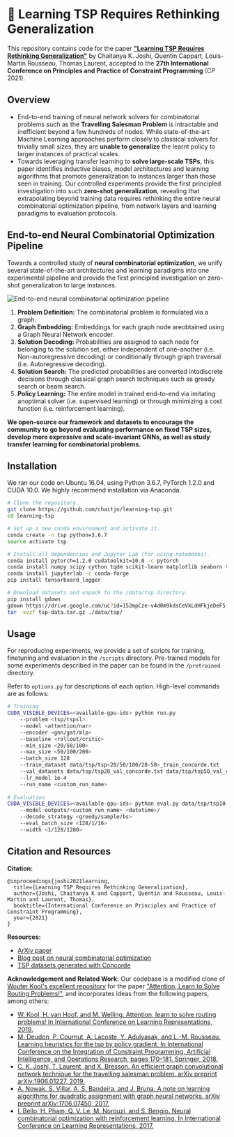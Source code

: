 # :briefcase: Learning TSP Requires Rethinking Generalization

This repository contains code for the paper [**"Learning TSP Requires Rethinking Generalization"**](https://arxiv.org/abs/2006.07054) by Chaitanya K. Joshi, Quentin Cappart, Louis-Martin Rousseau, Thomas Laurent, accepted to the **27th International Conference on Principles and Practice of Constraint Programming** (CP 2021).

## Overview

- End-to-end training of neural network solvers for combinatorial problems such as the **Travelling Salesman Problem** is intractable and inefficient beyond a few hundreds of nodes. 
While state-of-the-art Machine Learning approaches perform closely to classical solvers for trivially small sizes, they are **unable to generalize** the learnt policy to larger instances of practical scales.
- Towards leveraging transfer learning to **solve large-scale TSPs**, this paper identifies inductive biases, model architectures and learning algorithms that promote generalization to instances larger than those seen in training. 
Our controlled experiments provide the first principled investigation into such **zero-shot generalization**, revealing that extrapolating beyond training data requires rethinking the entire neural combinatorial optimization pipeline, from network layers and learning paradigms to evaluation protocols.

## End-to-end Neural Combinatorial Optimization Pipeline

Towards a controlled study of **neural combinatorial optimization**, we unify several state-of-the-art architectures and learning paradigms into one experimental pipeline and provide the first principled investigation on zero-shot generalization to large instances.

![End-to-end neural combinatorial optimization pipeline](/img/pipeline.png)

1. **Problem Definition:** The combinatorial problem is formulated via a graph.
2. **Graph Embedding:** Embeddings for each graph node areobtained using a Graph Neural Network encoder.
3. **Solution Decoding:** Probabilities are assigned to each node for belonging to the solution set, either independent of one-another (i.e. Non-autoregressive decoding) or conditionally through graph traversal (i.e. Autoregressive decoding).
4. **Solution Search:** The predicted probabilities are converted intodiscrete decisions through classical graph search techniques such as greedy search or beam search.
5. **Policy Learning:** The entire model in trained end-to-end via imitating anoptimal solver (i.e. supervised learning) or through minimizing a cost function (i.e. reinforcement learning).

**We open-source our framework and datasets to encourage the community to go beyond evaluating performance on fixed TSP sizes, develop more expressive and scale-invariant GNNs, as well as study transfer learning for combinatorial problems.**

## Installation
We ran our code on Ubuntu 16.04, using Python 3.6.7, PyTorch 1.2.0 and CUDA 10.0. 
We highly recommend installation via Anaconda.

```sh
# Clone the repository. 
git clone https://github.com/chaitjo/learning-tsp.git
cd learning-tsp

# Set up a new conda environment and activate it.
conda create -n tsp python=3.6.7
source activate tsp

# Install all dependencies and Jupyter Lab (for using notebooks).
conda install pytorch=1.2.0 cudatoolkit=10.0 -c pytorch  
conda install numpy scipy cython tqdm scikit-learn matplotlib seaborn tensorboard pandas
conda install jupyterlab -c conda-forge
pip install tensorboard_logger

# Download datasets and unpack to the /data/tsp directory.
pip install gdown
gdown https://drive.google.com/uc?id=152mpCze-v4d0m9kdsCeVkLdHFkjeDeF5
tar -xvzf tsp-data.tar.gz ./data/tsp/
```


## Usage

For reproducing experiments, we provide a set of scripts for training, finetuning and evaluation in the `/scripts` directory. 
Pre-trained models for some experiments described in the paper can be found in the `/pretrained` directory.

Refer to `options.py` for descriptions of each option. 
High-level commands are as follows:
```sh
# Training
CUDA_VISIBLE_DEVICES=<available-gpu-ids> python run.py 
    --problem <tsp/tspsl> 
    --model <attention/nar> 
    --encoder <gnn/gat/mlp> 
    --baseline <rollout/critic> 
    --min_size <20/50/100> 
    --max_size <50/100/200>
    --batch_size 128 
    --train_dataset data/tsp/tsp<20/50/100/20-50>_train_concorde.txt 
    --val_datasets data/tsp/tsp20_val_concorde.txt data/tsp/tsp50_val_concorde.txt data/tsp/tsp100_val_concorde.txt
    --lr_model 1e-4
    --run_name <custom_run_name>
    
# Evaluation
CUDA_VISIBLE_DEVICES=<available-gpu-ids> python eval.py data/tsp/tsp10-200_concorde.txt
    --model outputs/<custom_run_name>_<datetime>/
    --decode_strategy <greedy/sample/bs> 
    --eval_batch_size <128/1/16>
    --width <1/128/1280>
```

## Citation and Resources
**Citation:**
```
@inproceedings{joshi2021learning,
  title={Learning TSP Requires Rethinking Generalization},
  author={Joshi, Chaitanya K and Cappart, Quentin and Rousseau, Louis-Martin and Laurent, Thomas},
  booktitle={International Conference on Principles and Practice of Constraint Programming},
  year={2021}
}
```

**Resources:**
- [ArXiv paper](https://arxiv.org/abs/2006.07054)
- [Blog post on neural combinatorial optimization](http://chaitjo.github.io/neural-combinatorial-optimization/)
- [TSP datasets generated with Concorde](https://drive.google.com/uc?id=152mpCze-v4d0m9kdsCeVkLdHFkjeDeF5)

**Acknowledgement and Related Work:** Our codebase is a modified clone of [Wouter Kool's excellent repository](https://github.com/wouterkool/attention-learn-to-route) for the paper ["Attention, Learn to Solve Routing Problems!"](https://openreview.net/forum?id=ByxBFsRqYm), and incorporates ideas from the following papers, among others:
- [W. Kool, H. van Hoof, and M. Welling. Attention, learn to solve routing problems! In International Conference on Learning Representations, 2019.](https://openreview.net/forum?id=ByxBFsRqYm)
- [M. Deudon, P. Cournut, A. Lacoste, Y. Adulyasak, and L.-M. Rousseau. Learning heuristics for the tsp by policy gradient. In International Conference on the Integration of Constraint Programming, Artificial Intelligence, and Operations Research, pages 170–181. Springer, 2018.](https://link.springer.com/chapter/10.1007/978-3-319-93031-2_12)
- [C. K. Joshi, T. Laurent, and X. Bresson. An efficient graph convolutional network technique for the travelling salesman problem. arXiv preprint arXiv:1906.01227, 2019.](https://arxiv.org/abs/1906.01227)
- [A. Nowak, S. Villar, A. S. Bandeira, and J. Bruna. A note on learning algorithms for quadratic assignment with graph neural networks. arXiv preprint arXiv:1706.07450, 2017.](https://arxiv.org/abs/1706.07450v1)
- [I. Bello, H. Pham, Q. V. Le, M. Norouzi, and S. Bengio. Neural combinatorial optimization with reinforcement learning. In International Conference on Learning Representations, 2017.](https://arxiv.org/abs/1611.09940)
